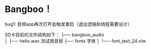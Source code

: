 # Bangboo！

bug1: 音频app再次打开会触发重启（退出逻辑和线程需要设计）

SD卡目前的文件结构如下：
├── bangboo_audio                     
│   ├── hello.wav                     测试用音频
├── fonts                             字体
│   └── font_text_24.vlw